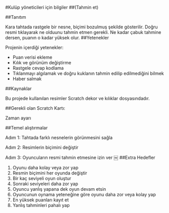 #Kulüp yöneticileri için bilgiler
##(Tahmin et)

##Tanıtım

Kara tahtada rastgele bir nesne, biçimi bozulmuş şekilde gösterilir. Doğru resmi tıklayarak ne olduunu tahmin etmen gerekli. Ne kadar çabuk tahmine dersen, puanın o kadar yüksek olur.
##Yetenekler

Projenin içerdiği yetenekler: 

* Puan verisi ekleme
* Kılık ve görünüm değiştirme
* Rastgele cevap kodlama
* Tıklanmayı algılamak ve doğru kuklanın tahmin edilip edilmediğini bilmek
* Haber salmak

##Kaynaklar

Bu projede kullanılan resimler Scratch dekor ve kılıklar dosyasındadır.

##Gerekli olan Scratch Kartı:

Zaman ayarı

##Temel alıştırmalar

Adım 1: Tahtada farklı nesnelerin görünmesini sağla

Adım 2: Resimlerin biçimini değiştir

Adım 3: Oyuncuların resmi tahmin etmesine izin ver
￼
##Extra Hedefler
1. Oyunu daha kolay veya zor yap
2. Resmin biçimini her oyunda değiştir
3. Bir kaç seviyeli oyun oluştur
4. Sonraki seviyeleri daha zor yap
5. Oyuncu yanlış yapana dek oyun devam etsin
6. Oyuncunun oynama yeteneğine göre oyunu daha zor veya kolay yap
7. En yüksek puanları kayıt et
8. Yanlış tahminleri pahalı yap
